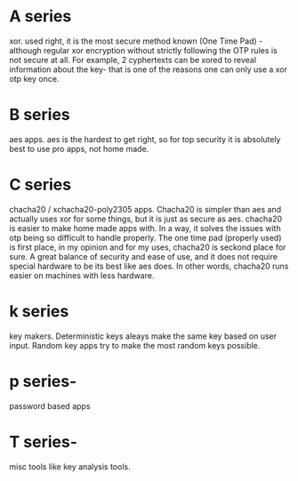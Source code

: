 

# A series
xor.  used right, it is the most secure method known (One Time Pad) - although regular xor encryption without strictly following the OTP rules is not secure at all. For example, 2 cyphertexts can be xored to reveal information about the key- that is one of the reasons one can only use a xor otp key once.  


# B series

aes apps. aes is the hardest to get right, so for top security it is absolutely best to use pro apps, not home made. 

# C series

chacha20 / xchacha20-poly2305 apps. Chacha20 is simpler than aes and actually uses xor for some things, but it is just as secure as aes. chacha20 is easier to make home made apps with. In a way, it solves the issues with otp being so difficult to handle properly. The one time pad (properly used) is first place, in my opinion and for my uses, chacha20 is seckond place for sure. A great balance of security and ease of use, and it does not require special hardware to be its best like aes does. In other words, chacha20 runs easier on machines with less hardware. 

# k series

key makers. Deterministic keys aleays make the same key based on user input. Random key apps try to make the most random keys possible. 

# p series- 

password based apps

# T series- 

misc tools like key  analysis tools. 
